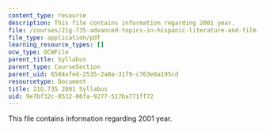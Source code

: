 ```yaml
---
content_type: resource
description: This file contains information regarding 2001 year.
file: /courses/21g-735-advanced-topics-in-hispanic-literature-and-film-the-films-of-luis-bunuel-fall-2013/9e7bf32c053286fa9277517ba771ff72_MIT21G_735F13_2001Syllabus.pdf
file_type: application/pdf
learning_resource_types: []
ocw_type: OCWFile
parent_title: Syllabus
parent_type: CourseSection
parent_uid: 6504afed-2535-2a8a-31f9-c763e8a195cd
resourcetype: Document
title: 21G.735 2001 Syllabus
uid: 9e7bf32c-0532-86fa-9277-517ba771ff72
---
```

This file contains information regarding 2001 year.

